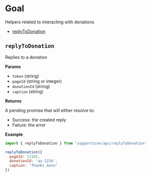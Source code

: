 # Goal

Helpers related to interacting with donations

- [replyToDonation](#replyToDonation)

## `replyToDonation`

Replies to a donation

**Params**

- `token` (string)
- `pageId` (string or integer)
- `donationId` (string)
- `caption` (string)

**Returns**

A pending promise that will either resolve to:

- Success: the created reply
- Failure: the error

**Example**

```javascript
import { replyToDonation } from 'supporticon/api/replyToDonation'

replyToDonation({
  pageId: 12345,
  donationId: 'au-1234',
  caption: 'Thanks mate'
})
```
